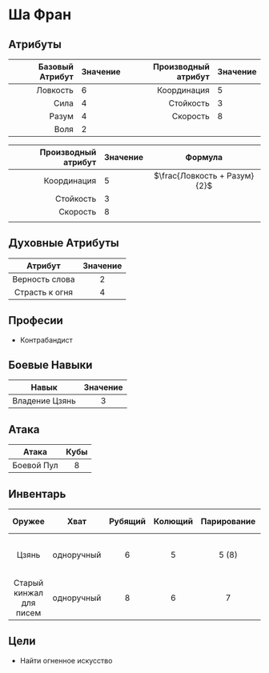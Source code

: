 # Ша Фран

## Атрибуты

| Базовый Атрибут  | Значение | Производный атрибут | Значение |
|-----------------:|:---------|--------------------:|:---------|
| Ловкость         |    6     | Координация         | 5        |
| Сила             |    4     | Стойкость           | 3        |
| Разум            |    4     | Скорость            | 8        |
| Воля             |    2     |                     |          |

| Производный атрибут | Значение | Формула                      |
|--------------------:|:---------|:----------------------------:|
| Координация         | 5        | $\frac{Ловкость + Разум}{2}$ |
| Стойкость           | 3        |
| Скорость            | 8        |
|                     |          |

## Духовные Атрибуты

| Атрибут          | Значение |
|:----------------:|:--------:|
| Верность слова   |   2      |
| Страсть к огня   |   4      |

## Професии

+ Контрабандист

## Боевые Навыки

| Навык          | Значение |
|:--------------:|:--------:|
| Владение Цзянь | 3        |

## Атака

| Атака      | Кубы |
|:----------:|:----:|
| Боевой Пул | 8    |

## Инвентарь

| Оружее                  | Хват       | Рубящий | Колющий | Парирование | Урон | Особые Свойства              |
|:-----------------------:|:----------:|:-------:|:-------:|:-----------:|:----:|:----------------------------:|
| Цзянь                   | одноручный | 6       | 5       | 5 (8)       | 0    | Не уменьшется урон при уколе |
| Старый кинжал для писем | одноручный | 8       | 6       | 7           | -2   |                              |

## Цели

+ Найти огненное искусство
